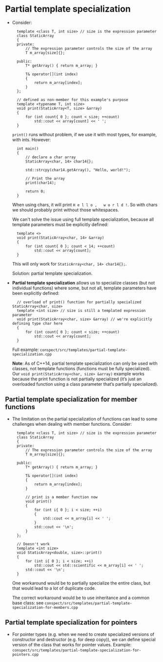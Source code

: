 # Partial template specialization
- Consider:

        template <class T, int size> // size is the expression parameter
        class StaticArray
        {
        private:
            // The expression parameter controls the size of the array
            T m_array[size]{};
        
        public:
            T* getArray() { return m_array; }
        
            T& operator[](int index)
            {
                return m_array[index];
            }
        };
        
        // defined as non-member for this example's purpose
        template <typename T, int size>
        void print(StaticArray<T, size> &array)
        {
            for (int count{ 0 }; count < size; ++count)
                std::cout << array[count] << ' ';
        }

    `print()` runs without problem, if we use it with most types, for example, with ints. However:

        int main()
        {
            // declare a char array
            StaticArray<char, 14> char14{};
        
            std::strcpy(char14.getArray(), "Hello, world!");
        
            // Print the array
            print(char14);
        
            return 0;
        }

    When using chars, it will print `H e l l o ,   w o r l d !`. So with chars we should probably print without those whitespaces.

    We can't solve the issue using full template specialization, because all template parameters must be explicitly defined:
   
        template <>
        void print(StaticArray<char, 14> &array)
        {
            for (int count{ 0 }; count < 14; ++count)
                std::cout << array[count];
        }

    This will only work for `StaticArray<char, 14> char14{};`.

    Solution: partial template specialization.
- **Partial template specialization** allows us to specialize classes (but not individual functions) where some, but not all, template parameters have been explicitly defined:

        // overload of print() function for partially specialized StaticArray<char, size>
        template <int size> // size is still a templated expression parameter
        void print(StaticArray<char, size> &array) // we're explicitly defining type char here
        {
            for (int count{ 0 }; count < size; ++count)
                std::cout << array[count];
        }

    Full example: `conspect/src/templates/partial-template-specialization.cpp`

    **Note**: As of C++14, partial template specialization can only be used with classes, not template functions (functions must be fully specialized). Our `void print(StaticArray<char, size> &array)` example works because the print function is not partially specialized (it’s just an overloaded function using a class parameter that’s partially specialized).

## Partial template specialization for member functions
- The limitation on the partial specialization of functions can lead to some challenges when dealing with member functions. Consider:

        template <class T, int size> // size is the expression parameter
        class StaticArray
        {
        private:
            // The expression parameter controls the size of the array
            T m_array[size]{};
        
        public:
            T* getArray() { return m_array; }
        
            T& operator[](int index)
            {
                return m_array[index];
            }

            // print is a member function now
            void print()
            {
                for (int i{ 0 }; i < size; ++i)
                {
                    std::cout << m_array[i] << ' ';
                }
                std::cout << '\n';
            }
        };

        // Doesn't work
        template <int size>
        void StaticArray<double, size>::print()
        {
            for (int i{ 0 }; i < size; ++i)
                std::cout << std::scientific << m_array[i] << ' ';
            std::cout << '\n';
        }

    One workaround would be to partially specialize the entire class, but that would lead to a lot of duplicate code.

    The correct workaround would be to use inheritance and a common base class: see `conspect/src/templates/partial-template-specialization-for-members.cpp`

## Partial template specialization for pointers
- For pointer types (e.g. when we need to create specialized versions of constructor and destructor (e.g. for deep copy)), we can define special version of the class that works for pointer values. Example: `conspect/src/templates/partial-template-specialization-for-pointers.cpp`